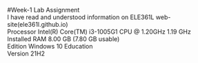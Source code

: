 #Week-1 Lab Assignment  
I have read and understood information on ELE361L web-site(ele361l.github.io)  
Processor	Intel(R) Core(TM) i3-1005G1 CPU @ 1.20GHz   1.19 GHz  
Installed RAM	8.00 GB (7.80 GB usable)  
Edition	Windows 10 Education  
Version	21H2  
